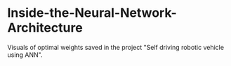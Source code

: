 # Inside-the-Neural-Network-Architecture
Visuals of optimal weights saved in the project "Self driving robotic vehicle using ANN".
